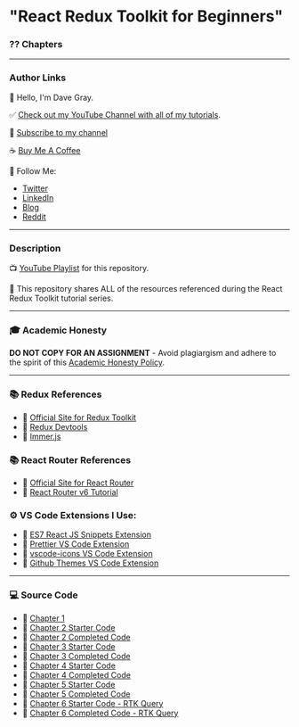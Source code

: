 # "React Redux Toolkit for Beginners"

### ?? Chapters

---

### Author Links

👋 Hello, I'm Dave Gray.

✅ [Check out my YouTube Channel with all of my tutorials](https://www.youtube.com/DaveGrayTeachesCode).

🚩 [Subscribe to my channel](https://bit.ly/3nGHmNn)

☕ [Buy Me A Coffee](https://buymeacoffee.com/DaveGray)

🚀 Follow Me:

- [Twitter](https://twitter.com/yesdavidgray)
- [LinkedIn](https://www.linkedin.com/in/davidagray/)
- [Blog](https://yesdavidgray.com)
- [Reddit](https://www.reddit.com/user/DaveOnEleven)

---

### Description

📺 [YouTube Playlist](https://www.youtube.com/playlist?list=PL0Zuz27SZ-6M1J5I1w2-uZx36Qp6qhjKo) for this repository.

🚀 This repository shares ALL of the resources referenced during the React Redux Toolkit tutorial series.

---

### 🎓 Academic Honesty

**DO NOT COPY FOR AN ASSIGNMENT** - Avoid plagiargism and adhere to the spirit of this [Academic Honesty Policy](https://www.freecodecamp.org/news/academic-honesty-policy/).

---

### 📚 Redux References

- 🔗 [Official Site for Redux Toolkit](https://redux-toolkit.js.org/)
- 🔗 [Redux Devtools](https://github.com/reduxjs/redux-devtools)
- 🔗 [Immer.js](https://immerjs.github.io/immer/)

### 📚 React Router References
- 🔗 [Official Site for React Router](https://reactrouter.com/docs/en/v6)
- 🔗 [React Router v6 Tutorial](https://github.com/gitdagray/react_router_v6)

### ⚙ VS Code Extensions I Use:

- 🔗 [ES7 React JS Snippets Extension](https://marketplace.visualstudio.com/items?itemName=dsznajder.es7-react-js-snippets)
- 🔗 [Prettier VS Code Extension](https://marketplace.visualstudio.com/items?itemName=esbenp.prettier-vscode)
- 🔗 [vscode-icons VS Code Extension](https://marketplace.visualstudio.com/items?itemName=vscode-icons-team.vscode-icons)
- 🔗 [Github Themes VS Code Extension](https://marketplace.visualstudio.com/items?itemName=GitHub.github-vscode-theme)

---

### 💻 Source Code

- 🔗 [Chapter 1](https://github.com/gitdagray/react_redux_toolkit/tree/main/01_lesson)
- 🔗 [Chapter 2 Starter Code](https://github.com/gitdagray/react_redux_toolkit/tree/main/02_lesson_starter)
- 🔗 [Chapter 2 Completed Code](https://github.com/gitdagray/react_redux_toolkit/tree/main/02_lesson)
- 🔗 [Chapter 3 Starter Code](https://github.com/gitdagray/react_redux_toolkit/tree/main/03_lesson_starter)
- 🔗 [Chapter 3 Completed Code](https://github.com/gitdagray/react_redux_toolkit/tree/main/03_lesson)
- 🔗 [Chapter 4 Starter Code](https://github.com/gitdagray/react_redux_toolkit/tree/main/04_lesson_starter)
- 🔗 [Chapter 4 Completed Code](https://github.com/gitdagray/react_redux_toolkit/tree/main/04_lesson)
- 🔗 [Chapter 5 Starter Code](https://github.com/gitdagray/react_redux_toolkit/tree/main/05_lesson_starter)
- 🔗 [Chapter 5 Completed Code](https://github.com/gitdagray/react_redux_toolkit/tree/main/05_lesson)
- 🔗 [Chapter 6 Starter Code - RTK Query](https://github.com/gitdagray/react_redux_toolkit/tree/main/06_lesson_starter)
- 🔗 [Chapter 6 Completed Code - RTK Query](https://github.com/gitdagray/react_redux_toolkit/tree/main/06_lesson)


